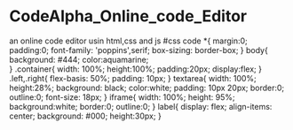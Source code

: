 # CodeAlpha_Online_code_Editor
an online code editor usin html,css and js
#css code
*{
    margin:0;
    padding:0;
    font-family: 'poppins',serif;
    box-sizing: border-box;
}
body{
    background: #444;
    color:aquamarine;  
}
.container{
    width: 100%;
    height:100%;
    padding:20px;
    display:flex;
}
.left,.right{
     flex-basis: 50%;
     padding: 10px;
}
textarea{
    width: 100%;
    height:28%;
    background: black;
    color:white;
    padding: 10px 20px;
    border:0;
    outline:0;
    font-size: 18px;
}
iframe{
    width: 100%;
    height: 95%;
    background:white;
    border:0;
    outline:0;
}
label{
    display: flex;
    align-items: center;
    background: #000;
    height:30px;
}
